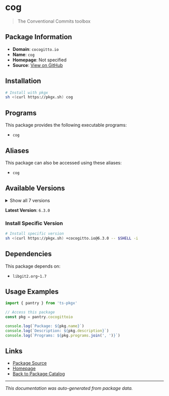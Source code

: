 # cog

> The Conventional Commits toolbox

## Package Information

- **Domain**: `cocogitto.io`
- **Name**: `cog`
- **Homepage**: Not specified
- **Source**: [View on GitHub](https://github.com/pkgxdev/pantry/tree/main/projects/cocogitto.io/package.yml)

## Installation

```bash
# Install with pkgx
sh <(curl https://pkgx.sh) cog
```

## Programs

This package provides the following executable programs:

- `cog`

## Aliases

This package can also be accessed using these aliases:

- `cog`

## Available Versions

<details>
<summary>Show all 7 versions</summary>

- `6.3.0`, `6.2.0`, `6.1.0`, `6.0.1`, `6.0.0`
- `5.6.0`, `5.5.0`

</details>

**Latest Version**: `6.3.0`

### Install Specific Version

```bash
# Install specific version
sh <(curl https://pkgx.sh) +cocogitto.io@6.3.0 -- $SHELL -i
```

## Dependencies

This package depends on:

- `libgit2.org~1.7`

## Usage Examples

```typescript
import { pantry } from 'ts-pkgx'

// Access this package
const pkg = pantry.cocogittoio

console.log(`Package: ${pkg.name}`)
console.log(`Description: ${pkg.description}`)
console.log(`Programs: ${pkg.programs.join(', ')}`)
```

## Links

- [Package Source](https://github.com/pkgxdev/pantry/tree/main/projects/cocogitto.io/package.yml)
- [Homepage](#)
- [Back to Package Catalog](../package-catalog.md)

---

*This documentation was auto-generated from package data.*

